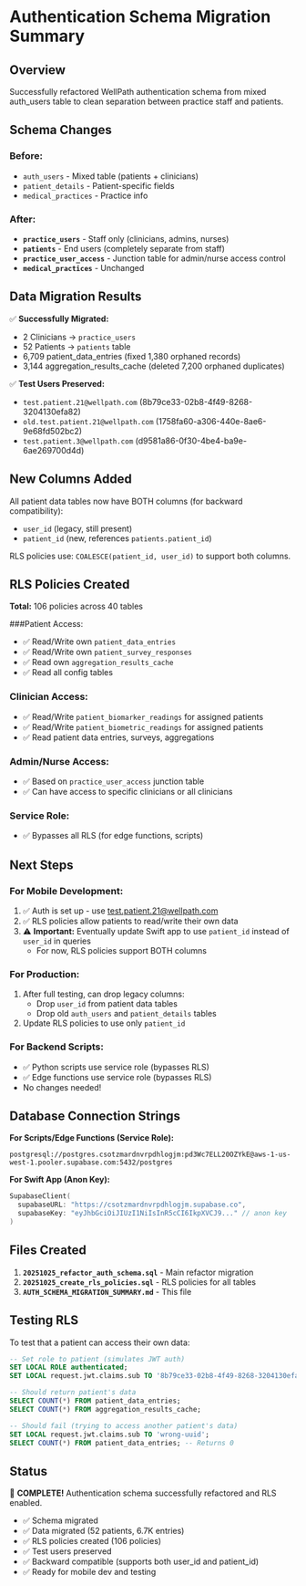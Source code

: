 # Authentication Schema Migration Summary

## Overview

Successfully refactored WellPath authentication schema from mixed auth_users table to clean separation between practice staff and patients.

## Schema Changes

### Before:
- `auth_users` - Mixed table (patients + clinicians)
- `patient_details` - Patient-specific fields
- `medical_practices` - Practice info

### After:
- **`practice_users`** - Staff only (clinicians, admins, nurses)
- **`patients`** - End users (completely separate from staff)
- **`practice_user_access`** - Junction table for admin/nurse access control
- **`medical_practices`** - Unchanged

## Data Migration Results

✅ **Successfully Migrated:**
- 2 Clinicians → `practice_users`
- 52 Patients → `patients` table
- 6,709 patient_data_entries (fixed 1,380 orphaned records)
- 3,144 aggregation_results_cache (deleted 7,200 orphaned duplicates)

✅ **Test Users Preserved:**
- `test.patient.21@wellpath.com` (8b79ce33-02b8-4f49-8268-3204130efa82)
- `old.test.patient.21@wellpath.com` (1758fa60-a306-440e-8ae6-9e68fd502bc2)
- `test.patient.3@wellpath.com` (d9581a86-0f30-4be4-ba9e-6ae269700d4d)

## New Columns Added

All patient data tables now have BOTH columns (for backward compatibility):
- `user_id` (legacy, still present)
- `patient_id` (new, references `patients.patient_id`)

RLS policies use: `COALESCE(patient_id, user_id)` to support both columns.

## RLS Policies Created

**Total:** 106 policies across 40 tables

###Patient Access:
- ✅ Read/Write own `patient_data_entries`
- ✅ Read/Write own `patient_survey_responses`
- ✅ Read own `aggregation_results_cache`
- ✅ Read all config tables

### Clinician Access:
- ✅ Read/Write `patient_biomarker_readings` for assigned patients
- ✅ Read/Write `patient_biometric_readings` for assigned patients
- ✅ Read patient data entries, surveys, aggregations

### Admin/Nurse Access:
- ✅ Based on `practice_user_access` junction table
- ✅ Can have access to specific clinicians or all clinicians

### Service Role:
- ✅ Bypasses all RLS (for edge functions, scripts)

## Next Steps

### For Mobile Development:
1. ✅ Auth is set up - use test.patient.21@wellpath.com
2. ✅ RLS policies allow patients to read/write their own data
3. ⚠️  **Important:** Eventually update Swift app to use `patient_id` instead of `user_id` in queries
   - For now, RLS policies support BOTH columns

### For Production:
1. After full testing, can drop legacy columns:
   - Drop `user_id` from patient data tables
   - Drop old `auth_users` and `patient_details` tables
2. Update RLS policies to use only `patient_id`

### For Backend Scripts:
- ✅ Python scripts use service role (bypasses RLS)
- ✅ Edge functions use service role (bypasses RLS)
- No changes needed!

## Database Connection Strings

**For Scripts/Edge Functions (Service Role):**
```
postgresql://postgres.csotzmardnvrpdhlogjm:pd3Wc7ELL20OZYkE@aws-1-us-west-1.pooler.supabase.com:5432/postgres
```

**For Swift App (Anon Key):**
```swift
SupabaseClient(
  supabaseURL: "https://csotzmardnvrpdhlogjm.supabase.co",
  supabaseKey: "eyJhbGciOiJIUzI1NiIsInR5cCI6IkpXVCJ9..." // anon key
)
```

## Files Created

1. **`20251025_refactor_auth_schema.sql`** - Main refactor migration
2. **`20251025_create_rls_policies.sql`** - RLS policies for all tables
3. **`AUTH_SCHEMA_MIGRATION_SUMMARY.md`** - This file

## Testing RLS

To test that a patient can access their own data:

```sql
-- Set role to patient (simulates JWT auth)
SET LOCAL ROLE authenticated;
SET LOCAL request.jwt.claims.sub TO '8b79ce33-02b8-4f49-8268-3204130efa82';

-- Should return patient's data
SELECT COUNT(*) FROM patient_data_entries;
SELECT COUNT(*) FROM aggregation_results_cache;

-- Should fail (trying to access another patient's data)
SET LOCAL request.jwt.claims.sub TO 'wrong-uuid';
SELECT COUNT(*) FROM patient_data_entries; -- Returns 0
```

## Status

🎉 **COMPLETE!** Authentication schema successfully refactored and RLS enabled.

- ✅ Schema migrated
- ✅ Data migrated (52 patients, 6.7K entries)
- ✅ RLS policies created (106 policies)
- ✅ Test users preserved
- ✅ Backward compatible (supports both user_id and patient_id)
- ✅ Ready for mobile dev and testing
